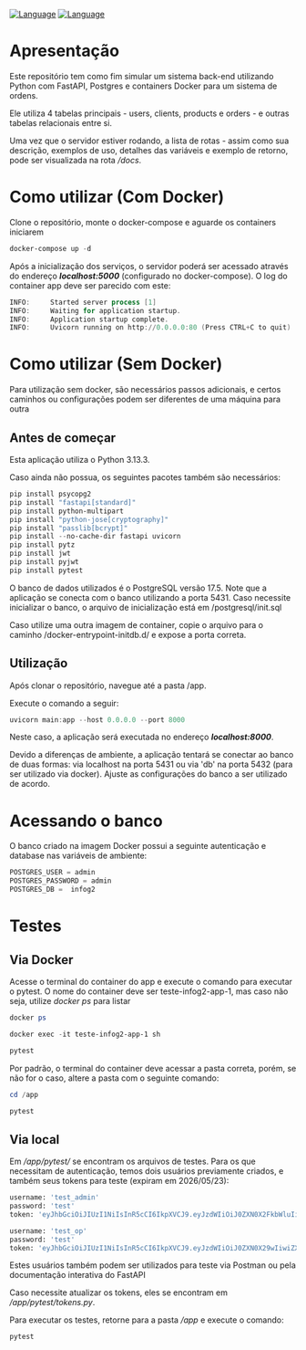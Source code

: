 [![Language](https://img.shields.io/badge/lang-pt--BR-green.svg)](https://github.com/cnmurakami/infog2/blob/main/readme.md)
[![Language](https://img.shields.io/badge/lang-en--US-blue.svg)](https://github.com/cnmurakami/infog2/blob/main/readme-en.md)

# Apresentação

Este repositório tem como fim simular um sistema back-end utilizando Python com FastAPI, Postgres e containers Docker para um sistema de ordens.

Ele utiliza 4 tabelas principais - users, clients, products e orders - e outras tabelas relacionais entre si.

Uma vez que o servidor estiver rodando, a lista de rotas - assim como sua descrição, exemplos de uso, detalhes das variáveis e exemplo de retorno, pode ser visualizada na rota <i>/docs</i>.

# Como utilizar (Com Docker)

Clone o repositório, monte o docker-compose e aguarde os containers iniciarem

```powershell
docker-compose up -d
```

Após a inicialização dos serviços, o servidor poderá ser acessado através do endereço <i><b>localhost:5000</b></i> (configurado no docker-compose).
O log do container app deve ser parecido com este:

```powershell
INFO:     Started server process [1]
INFO:     Waiting for application startup.
INFO:     Application startup complete.
INFO:     Uvicorn running on http://0.0.0.0:80⁠ (Press CTRL+C to quit)
```

# Como utilizar (Sem Docker)

Para utilização sem docker, são necessários passos adicionais, e certos caminhos ou configurações podem ser diferentes de uma máquina para outra

## Antes de começar
Esta aplicação utiliza o Python 3.13.3.

Caso ainda não possua, os seguintes pacotes também são necessários:

``` powershell
pip install psycopg2
pip install "fastapi[standard]"
pip install python-multipart
pip install "python-jose[cryptography]"
pip install "passlib[bcrypt]"
pip install --no-cache-dir fastapi uvicorn
pip install pytz
pip install jwt
pip install pyjwt
pip install pytest
```

O banco de dados utilizados é o PostgreSQL versão 17.5.
Note que a aplicação se conecta com o banco utilizando a porta 5431.
Caso necessite inicializar o banco, o arquivo de inicialização está em /postgresql/init.sql

Caso utilize uma outra imagem de container, copie o arquivo para o caminho /docker-entrypoint-initdb.d/ e expose a porta correta.

## Utilização
Após clonar o repositório, navegue até a pasta /app.

Execute o comando a seguir:

```powershell
uvicorn main:app --host 0.0.0.0 --port 8000
```

Neste caso, a aplicação será executada no endereço  <i><b>localhost:8000</b></i>.

Devido a diferenças de ambiente, a aplicação tentará se conectar ao banco de duas formas: via localhost na porta 5431 ou via 'db' na porta 5432 (para ser utilizado via docker). Ajuste as configurações do banco a ser utilizado de acordo.

# Acessando o banco

O banco criado na imagem Docker possui a seguinte autenticação e database nas variáveis de ambiente:

```powershell
POSTGRES_USER = admin
POSTGRES_PASSWORD = admin
POSTGRES_DB =  infog2
```

# Testes

## Via Docker
Acesse o terminal do container do app e execute o comando para executar o pytest. O nome do container deve ser teste-infog2-app-1, mas caso não seja, utilize <i>docker ps</i> para listar

```powershell
docker ps

docker exec -it teste-infog2-app-1 sh 

pytest

```

Por padrão, o terminal do container deve acessar a pasta correta, porém, se não for o caso, altere a pasta com o seguinte comando:

```powershell
cd /app

pytest
```

## Via local

Em <i>/app/pytest/</i> se encontram os arquivos de testes.
Para os que necessitam de autenticação, temos dois usuários previamente criados, e também seus tokens para teste (expiram em 2026/05/23):
```python
username: 'test_admin'
password: 'test'
token: 'eyJhbGciOiJIUzI1NiIsInR5cCI6IkpXVCJ9.eyJzdWIiOiJ0ZXN0X2FkbWluIiwiZXhwIjozNTc5NTU3MjI0fQ.TUlWVlBMlXsZHq3KOob3k9W4yxWSyntLpLt5NBLU5nk'

username: 'test_op'
password: 'test'
token: 'eyJhbGciOiJIUzI1NiIsInR5cCI6IkpXVCJ9.eyJzdWIiOiJ0ZXN0X29wIiwiZXhwIjozNTc5NTU3MjYwfQ.4MBK3vdUqg1E1r_ITkNv7gnbSdktO-43lAo57dhR3J0'
```

Estes usuários também podem ser utilizados para teste via Postman ou pela documentação interativa do FastAPI

Caso necessite atualizar os tokens, eles se encontram em <i>/app/pytest/tokens.py</i>.

Para executar os testes, retorne para a pasta <i>/app</i> e execute o comando:
```powershell
pytest
```